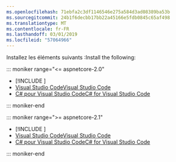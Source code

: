 ```yaml
---
ms.openlocfilehash: 71ebfa2c3df1146546e275a584d3ad08389ba53b
ms.sourcegitcommit: 24b1f6decbb17bb22a45166e5fdb0845c65af498
ms.translationtype: MT
ms.contentlocale: fr-FR
ms.lasthandoff: 03/01/2019
ms.locfileid: "57064966"
---
```

<span data-ttu-id="3e9f4-101">Installez les éléments suivants :</span><span class="sxs-lookup"><span data-stu-id="3e9f4-101">Install the following:</span></span>

::: moniker range="<= aspnetcore-2.0"

* [!INCLUDE [](~/includes/net-core-sdk-download-link.md)]
* [<span data-ttu-id="3e9f4-102">Visual Studio Code</span><span class="sxs-lookup"><span data-stu-id="3e9f4-102">Visual Studio Code</span></span>](https://code.visualstudio.com/download)
* [<span data-ttu-id="3e9f4-103">C# pour Visual Studio Code</span><span class="sxs-lookup"><span data-stu-id="3e9f4-103">C# for Visual Studio Code</span></span>](https://marketplace.visualstudio.com/items?itemName=ms-vscode.csharp)

::: moniker-end

::: moniker range=">= aspnetcore-2.1"

* [!INCLUDE [](~/includes/2.1-SDK.md)]
* [<span data-ttu-id="3e9f4-104">Visual Studio Code</span><span class="sxs-lookup"><span data-stu-id="3e9f4-104">Visual Studio Code</span></span>](https://code.visualstudio.com/download)
* [<span data-ttu-id="3e9f4-105">C# pour Visual Studio Code</span><span class="sxs-lookup"><span data-stu-id="3e9f4-105">C# for Visual Studio Code</span></span>](https://marketplace.visualstudio.com/items?itemName=ms-vscode.csharp)

::: moniker-end

